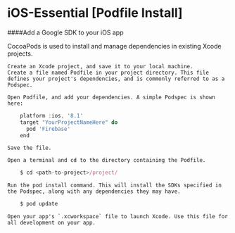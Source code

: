 # iOS-Essential [Podfile Install]

####Add a Google SDK to your iOS app

CocoaPods is used to install and manage dependencies in existing Xcode projects.

    Create an Xcode project, and save it to your local machine.
    Create a file named Podfile in your project directory. This file defines your project's dependencies, and is commonly referred to as a Podspec.

    Open Podfile, and add your dependencies. A simple Podspec is shown here:
    
```javascript
    platform :ios, '8.1'
    target "YourProjectNameHere" do
      pod 'Firebase'
    end 
```

    Save the file.

    Open a terminal and cd to the directory containing the Podfile.
    
```javascript
    $ cd <path-to-project>/project/
```

    Run the pod install command. This will install the SDKs specified in the Podspec, along with any dependencies they may have.
    
```javascript
    $ pod update
```

    Open your app's `.xcworkspace` file to launch Xcode. Use this file for all development on your app.
